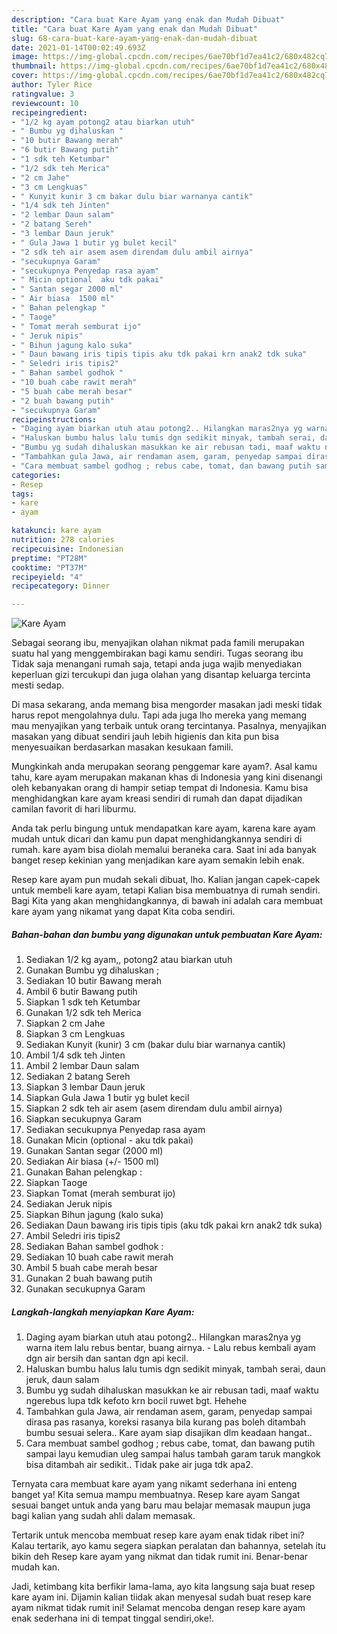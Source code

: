 ```yaml
---
description: "Cara buat Kare Ayam yang enak dan Mudah Dibuat"
title: "Cara buat Kare Ayam yang enak dan Mudah Dibuat"
slug: 68-cara-buat-kare-ayam-yang-enak-dan-mudah-dibuat
date: 2021-01-14T00:02:49.693Z
image: https://img-global.cpcdn.com/recipes/6ae70bf1d7ea41c2/680x482cq70/kare-ayam-foto-resep-utama.jpg
thumbnail: https://img-global.cpcdn.com/recipes/6ae70bf1d7ea41c2/680x482cq70/kare-ayam-foto-resep-utama.jpg
cover: https://img-global.cpcdn.com/recipes/6ae70bf1d7ea41c2/680x482cq70/kare-ayam-foto-resep-utama.jpg
author: Tyler Rice
ratingvalue: 3
reviewcount: 10
recipeingredient:
- "1/2 kg ayam potong2 atau biarkan utuh"
- " Bumbu yg dihaluskan "
- "10 butir Bawang merah"
- "6 butir Bawang putih"
- "1 sdk teh Ketumbar"
- "1/2 sdk teh Merica"
- "2 cm Jahe"
- "3 cm Lengkuas"
- " Kunyit kunir 3 cm bakar dulu biar warnanya cantik"
- "1/4 sdk teh Jinten"
- "2 lembar Daun salam"
- "2 batang Sereh"
- "3 lembar Daun jeruk"
- " Gula Jawa 1 butir yg bulet kecil"
- "2 sdk teh air asem asem direndam dulu ambil airnya"
- "secukupnya Garam"
- "secukupnya Penyedap rasa ayam"
- " Micin optional  aku tdk pakai"
- " Santan segar 2000 ml"
- " Air biasa  1500 ml"
- " Bahan pelengkap "
- " Taoge"
- " Tomat merah semburat ijo"
- " Jeruk nipis"
- " Bihun jagung kalo suka"
- " Daun bawang iris tipis tipis aku tdk pakai krn anak2 tdk suka"
- " Seledri iris tipis2"
- " Bahan sambel godhok "
- "10 buah cabe rawit merah"
- "5 buah cabe merah besar"
- "2 buah bawang putih"
- "secukupnya Garam"
recipeinstructions:
- "Daging ayam biarkan utuh atau potong2.. Hilangkan maras2nya yg warna item lalu rebus bentar, buang airnya.  Lalu rebus kembali ayam dgn air bersih dan santan dgn api kecil."
- "Haluskan bumbu halus lalu tumis dgn sedikit minyak, tambah serai, daun jeruk, daun salam"
- "Bumbu yg sudah dihaluskan masukkan ke air rebusan tadi, maaf waktu ngerebus lupa tdk kefoto krn bocil ruwet bgt. Hehehe"
- "Tambahkan gula Jawa, air rendaman asem, garam, penyedap sampai dirasa pas rasanya, koreksi rasanya bila kurang pas boleh ditambah bumbu sesuai selera.. Kare ayam siap disajikan dlm keadaan hangat.."
- "Cara membuat sambel godhog ; rebus cabe, tomat, dan bawang putih sampai layu kemudian uleg sampai halus tambah garam taruk mangkok bisa ditambah air sedikit.. Tidak pake air juga tdk apa2."
categories:
- Resep
tags:
- kare
- ayam

katakunci: kare ayam 
nutrition: 278 calories
recipecuisine: Indonesian
preptime: "PT28M"
cooktime: "PT37M"
recipeyield: "4"
recipecategory: Dinner

---
```



![Kare Ayam](https://img-global.cpcdn.com/recipes/6ae70bf1d7ea41c2/680x482cq70/kare-ayam-foto-resep-utama.jpg)

Sebagai seorang ibu, menyajikan olahan nikmat pada famili merupakan suatu hal yang menggembirakan bagi kamu sendiri. Tugas seorang ibu Tidak saja menangani rumah saja, tetapi anda juga wajib menyediakan keperluan gizi tercukupi dan juga olahan yang disantap keluarga tercinta mesti sedap.

Di masa  sekarang, anda memang bisa mengorder masakan jadi meski tidak harus repot mengolahnya dulu. Tapi ada juga lho mereka yang memang mau menyajikan yang terbaik untuk orang tercintanya. Pasalnya, menyajikan masakan yang dibuat sendiri jauh lebih higienis dan kita pun bisa menyesuaikan berdasarkan masakan kesukaan famili. 



Mungkinkah anda merupakan seorang penggemar kare ayam?. Asal kamu tahu, kare ayam merupakan makanan khas di Indonesia yang kini disenangi oleh kebanyakan orang di hampir setiap tempat di Indonesia. Kamu bisa menghidangkan kare ayam kreasi sendiri di rumah dan dapat dijadikan camilan favorit di hari liburmu.

Anda tak perlu bingung untuk mendapatkan kare ayam, karena kare ayam mudah untuk dicari dan kamu pun dapat menghidangkannya sendiri di rumah. kare ayam bisa diolah memalui beraneka cara. Saat ini ada banyak banget resep kekinian yang menjadikan kare ayam semakin lebih enak.

Resep kare ayam pun mudah sekali dibuat, lho. Kalian jangan capek-capek untuk membeli kare ayam, tetapi Kalian bisa membuatnya di rumah sendiri. Bagi Kita yang akan menghidangkannya, di bawah ini adalah cara membuat kare ayam yang nikamat yang dapat Kita coba sendiri.

<!--inarticleads1-->

##### Bahan-bahan dan bumbu yang digunakan untuk pembuatan Kare Ayam:

1. Sediakan 1/2 kg ayam,, potong2 atau biarkan utuh
1. Gunakan  Bumbu yg dihaluskan ;
1. Sediakan 10 butir Bawang merah
1. Ambil 6 butir Bawang putih
1. Siapkan 1 sdk teh Ketumbar
1. Gunakan 1/2 sdk teh Merica
1. Siapkan 2 cm Jahe
1. Siapkan 3 cm Lengkuas
1. Sediakan  Kunyit (kunir) 3 cm (bakar dulu biar warnanya cantik)
1. Ambil 1/4 sdk teh Jinten
1. Ambil 2 lembar Daun salam
1. Sediakan 2 batang Sereh
1. Siapkan 3 lembar Daun jeruk
1. Siapkan  Gula Jawa 1 butir yg bulet kecil
1. Siapkan 2 sdk teh air asem (asem direndam dulu ambil airnya)
1. Siapkan secukupnya Garam
1. Sediakan secukupnya Penyedap rasa ayam
1. Gunakan  Micin (optional - aku tdk pakai)
1. Gunakan  Santan segar (2000 ml)
1. Sediakan  Air biasa (+/- 1500 ml)
1. Gunakan  Bahan pelengkap :
1. Siapkan  Taoge
1. Siapkan  Tomat (merah semburat ijo)
1. Sediakan  Jeruk nipis
1. Siapkan  Bihun jagung (kalo suka)
1. Sediakan  Daun bawang iris tipis tipis (aku tdk pakai krn anak2 tdk suka)
1. Ambil  Seledri iris tipis2
1. Sediakan  Bahan sambel godhok :
1. Sediakan 10 buah cabe rawit merah
1. Ambil 5 buah cabe merah besar
1. Gunakan 2 buah bawang putih
1. Gunakan secukupnya Garam




<!--inarticleads2-->

##### Langkah-langkah menyiapkan Kare Ayam:

1. Daging ayam biarkan utuh atau potong2.. Hilangkan maras2nya yg warna item lalu rebus bentar, buang airnya.  - Lalu rebus kembali ayam dgn air bersih dan santan dgn api kecil.
1. Haluskan bumbu halus lalu tumis dgn sedikit minyak, tambah serai, daun jeruk, daun salam
1. Bumbu yg sudah dihaluskan masukkan ke air rebusan tadi, maaf waktu ngerebus lupa tdk kefoto krn bocil ruwet bgt. Hehehe
1. Tambahkan gula Jawa, air rendaman asem, garam, penyedap sampai dirasa pas rasanya, koreksi rasanya bila kurang pas boleh ditambah bumbu sesuai selera.. Kare ayam siap disajikan dlm keadaan hangat..
1. Cara membuat sambel godhog ; rebus cabe, tomat, dan bawang putih sampai layu kemudian uleg sampai halus tambah garam taruk mangkok bisa ditambah air sedikit.. Tidak pake air juga tdk apa2.




Ternyata cara membuat kare ayam yang nikamt sederhana ini enteng banget ya! Kita semua mampu membuatnya. Resep kare ayam Sangat sesuai banget untuk anda yang baru mau belajar memasak maupun juga bagi kalian yang sudah ahli dalam memasak.

Tertarik untuk mencoba membuat resep kare ayam enak tidak ribet ini? Kalau tertarik, ayo kamu segera siapkan peralatan dan bahannya, setelah itu bikin deh Resep kare ayam yang nikmat dan tidak rumit ini. Benar-benar mudah kan. 

Jadi, ketimbang kita berfikir lama-lama, ayo kita langsung saja buat resep kare ayam ini. Dijamin kalian tiidak akan menyesal sudah buat resep kare ayam nikmat tidak rumit ini! Selamat mencoba dengan resep kare ayam enak sederhana ini di tempat tinggal sendiri,oke!.

